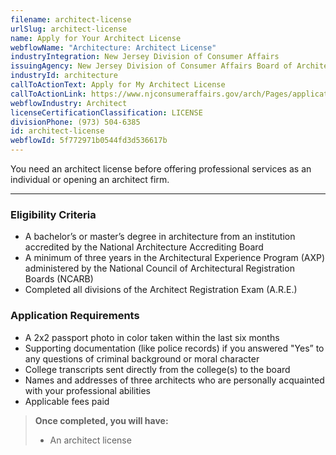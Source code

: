 ```yaml
---
filename: architect-license
urlSlug: architect-license
name: Apply for Your Architect License
webflowName: "Architecture: Architect License"
industryIntegration: New Jersey Division of Consumer Affairs
issuingAgency: New Jersey Division of Consumer Affairs Board of Architects
industryId: architecture
callToActionText: Apply for My Architect License
callToActionLink: https://www.njconsumeraffairs.gov/arch/Pages/applications.aspx
webflowIndustry: Architect
licenseCertificationClassification: LICENSE
divisionPhone: (973) 504-6385
id: architect-license
webflowId: 5f772971b0544fd3d536617b
---
```

You need an architect license before offering professional services as an individual or opening an architect firm. 

- - -

### Eligibility Criteria

* A bachelor’s or master’s degree in architecture from an institution accredited by the National Architecture Accrediting Board
* A minimum of three years in the Architectural Experience Program (AXP) administered by the National Council of Architectural Registration Boards (NCARB)
* Completed all divisions of the Architect Registration Exam (A.R.E.)

### Application Requirements

* A 2x2 passport photo in color taken within the last six months
* Supporting documentation (like police records) if you answered "Yes” to any questions of criminal background or moral character
* College transcripts sent directly from the college(s) to the board
* Names and addresses of three architects who are personally acquainted with your professional abilities
* Applicable fees paid

> **Once completed, you will have:**
>
> * An architect license